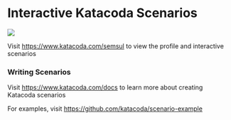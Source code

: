 # Interactive Katacoda Scenarios

[![](http://shields.katacoda.com/katacoda/semsul/count.svg)](https://www.katacoda.com/semsul "Get your profile on Katacoda.com")

Visit https://www.katacoda.com/semsul to view the profile and interactive scenarios

### Writing Scenarios
Visit https://www.katacoda.com/docs to learn more about creating Katacoda scenarios

For examples, visit https://github.com/katacoda/scenario-example
